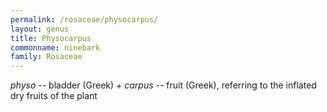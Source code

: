 ```yaml
---
permalink: /rosaceae/physocarpus/
layout: genus
title: Physocarpus
commonname: ninebark
family: Rosaceae
---
```


*physo* -- bladder (Greek) + *carpus* -- fruit (Greek), referring to the inflated dry fruits of the plant
